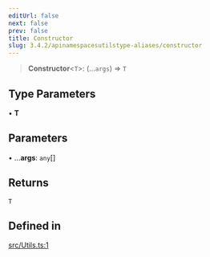 ```yaml
---
editUrl: false
next: false
prev: false
title: Constructor
slug: 3.4.2/apinamespacesutilstype-aliases/constructor
---
```


> **Constructor**\<`T`>: (...`args`) => `T`

## Type Parameters

• **T**

## Parameters

• ...**args**: `any`\[]

## Returns

`T`

## Defined in

[src/Utils.ts:1](https://github.com/shipgirlproject/shoukaku/blob/e7d94081cabbda7327dc04e467a45fcda49c24f2/src/Utils.ts#L1)
